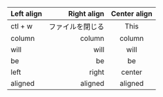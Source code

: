 
| Left align | Right align | Center align |
|:-----------|------------:|:------------:|
| ctl + w       |        ファイルを閉じる |     This     |
| column     |      column |    column    |
| will       |        will |     will     |
| be         |          be |      be      |
| left       |       right |    center    |
| aligned    |     aligned |   aligned    |
